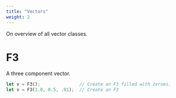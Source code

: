 ```yaml
---
title: "Vectors"
weight: 2
---
```


On overview of all vector classes.

# F3

A three component vector.

```rust
let v = F3();               // Create an F3 filled with zeroes.
let v = F3(1.0, 0.5, .01);  // Create an F3

```